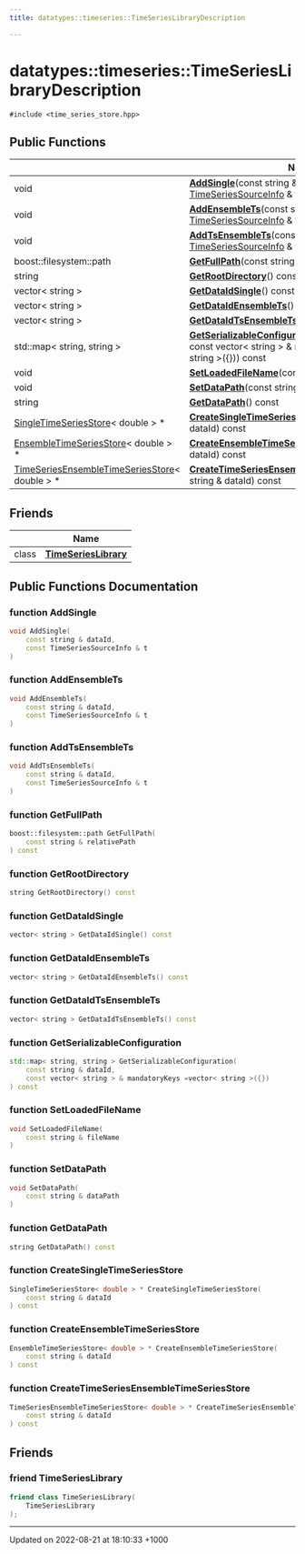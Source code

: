 ```yaml
---
title: datatypes::timeseries::TimeSeriesLibraryDescription

---
```


# datatypes::timeseries::TimeSeriesLibraryDescription






`#include <time_series_store.hpp>`

## Public Functions

|                | Name           |
| -------------- | -------------- |
| void | **[AddSingle](/uchronia-ts-doc/cpp/Classes/classdatatypes_1_1timeseries_1_1TimeSeriesLibraryDescription/#function-addsingle)**(const string & dataId, const [TimeSeriesSourceInfo](/uchronia-ts-doc/cpp/Classes/classdatatypes_1_1timeseries_1_1TimeSeriesSourceInfo/) & t) |
| void | **[AddEnsembleTs](/uchronia-ts-doc/cpp/Classes/classdatatypes_1_1timeseries_1_1TimeSeriesLibraryDescription/#function-addensemblets)**(const string & dataId, const [TimeSeriesSourceInfo](/uchronia-ts-doc/cpp/Classes/classdatatypes_1_1timeseries_1_1TimeSeriesSourceInfo/) & t) |
| void | **[AddTsEnsembleTs](/uchronia-ts-doc/cpp/Classes/classdatatypes_1_1timeseries_1_1TimeSeriesLibraryDescription/#function-addtsensemblets)**(const string & dataId, const [TimeSeriesSourceInfo](/uchronia-ts-doc/cpp/Classes/classdatatypes_1_1timeseries_1_1TimeSeriesSourceInfo/) & t) |
| boost::filesystem::path | **[GetFullPath](/uchronia-ts-doc/cpp/Classes/classdatatypes_1_1timeseries_1_1TimeSeriesLibraryDescription/#function-getfullpath)**(const string & relativePath) const |
| string | **[GetRootDirectory](/uchronia-ts-doc/cpp/Classes/classdatatypes_1_1timeseries_1_1TimeSeriesLibraryDescription/#function-getrootdirectory)**() const |
| vector< string > | **[GetDataIdSingle](/uchronia-ts-doc/cpp/Classes/classdatatypes_1_1timeseries_1_1TimeSeriesLibraryDescription/#function-getdataidsingle)**() const |
| vector< string > | **[GetDataIdEnsembleTs](/uchronia-ts-doc/cpp/Classes/classdatatypes_1_1timeseries_1_1TimeSeriesLibraryDescription/#function-getdataidensemblets)**() const |
| vector< string > | **[GetDataIdTsEnsembleTs](/uchronia-ts-doc/cpp/Classes/classdatatypes_1_1timeseries_1_1TimeSeriesLibraryDescription/#function-getdataidtsensemblets)**() const |
| std::map< string, string > | **[GetSerializableConfiguration](/uchronia-ts-doc/cpp/Classes/classdatatypes_1_1timeseries_1_1TimeSeriesLibraryDescription/#function-getserializableconfiguration)**(const string & dataId, const vector< string > & mandatoryKeys =vector< string >({})) const |
| void | **[SetLoadedFileName](/uchronia-ts-doc/cpp/Classes/classdatatypes_1_1timeseries_1_1TimeSeriesLibraryDescription/#function-setloadedfilename)**(const string & fileName) |
| void | **[SetDataPath](/uchronia-ts-doc/cpp/Classes/classdatatypes_1_1timeseries_1_1TimeSeriesLibraryDescription/#function-setdatapath)**(const string & dataPath) |
| string | **[GetDataPath](/uchronia-ts-doc/cpp/Classes/classdatatypes_1_1timeseries_1_1TimeSeriesLibraryDescription/#function-getdatapath)**() const |
| [SingleTimeSeriesStore](/uchronia-ts-doc/cpp/Classes/classdatatypes_1_1timeseries_1_1SingleTimeSeriesStore/)< double > * | **[CreateSingleTimeSeriesStore](/uchronia-ts-doc/cpp/Classes/classdatatypes_1_1timeseries_1_1TimeSeriesLibraryDescription/#function-createsingletimeseriesstore)**(const string & dataId) const |
| [EnsembleTimeSeriesStore](/uchronia-ts-doc/cpp/Classes/classdatatypes_1_1timeseries_1_1EnsembleTimeSeriesStore/)< double > * | **[CreateEnsembleTimeSeriesStore](/uchronia-ts-doc/cpp/Classes/classdatatypes_1_1timeseries_1_1TimeSeriesLibraryDescription/#function-createensembletimeseriesstore)**(const string & dataId) const |
| [TimeSeriesEnsembleTimeSeriesStore](/uchronia-ts-doc/cpp/Classes/classdatatypes_1_1timeseries_1_1TimeSeriesEnsembleTimeSeriesStore/)< double > * | **[CreateTimeSeriesEnsembleTimeSeriesStore](/uchronia-ts-doc/cpp/Classes/classdatatypes_1_1timeseries_1_1TimeSeriesLibraryDescription/#function-createtimeseriesensembletimeseriesstore)**(const string & dataId) const |

## Friends

|                | Name           |
| -------------- | -------------- |
| class | **[TimeSeriesLibrary](/uchronia-ts-doc/cpp/Classes/classdatatypes_1_1timeseries_1_1TimeSeriesLibraryDescription/#friend-timeserieslibrary)**  |

## Public Functions Documentation

### function AddSingle

```cpp
void AddSingle(
    const string & dataId,
    const TimeSeriesSourceInfo & t
)
```


### function AddEnsembleTs

```cpp
void AddEnsembleTs(
    const string & dataId,
    const TimeSeriesSourceInfo & t
)
```


### function AddTsEnsembleTs

```cpp
void AddTsEnsembleTs(
    const string & dataId,
    const TimeSeriesSourceInfo & t
)
```


### function GetFullPath

```cpp
boost::filesystem::path GetFullPath(
    const string & relativePath
) const
```


### function GetRootDirectory

```cpp
string GetRootDirectory() const
```


### function GetDataIdSingle

```cpp
vector< string > GetDataIdSingle() const
```


### function GetDataIdEnsembleTs

```cpp
vector< string > GetDataIdEnsembleTs() const
```


### function GetDataIdTsEnsembleTs

```cpp
vector< string > GetDataIdTsEnsembleTs() const
```


### function GetSerializableConfiguration

```cpp
std::map< string, string > GetSerializableConfiguration(
    const string & dataId,
    const vector< string > & mandatoryKeys =vector< string >({})
) const
```


### function SetLoadedFileName

```cpp
void SetLoadedFileName(
    const string & fileName
)
```


### function SetDataPath

```cpp
void SetDataPath(
    const string & dataPath
)
```


### function GetDataPath

```cpp
string GetDataPath() const
```


### function CreateSingleTimeSeriesStore

```cpp
SingleTimeSeriesStore< double > * CreateSingleTimeSeriesStore(
    const string & dataId
) const
```


### function CreateEnsembleTimeSeriesStore

```cpp
EnsembleTimeSeriesStore< double > * CreateEnsembleTimeSeriesStore(
    const string & dataId
) const
```


### function CreateTimeSeriesEnsembleTimeSeriesStore

```cpp
TimeSeriesEnsembleTimeSeriesStore< double > * CreateTimeSeriesEnsembleTimeSeriesStore(
    const string & dataId
) const
```


## Friends

### friend TimeSeriesLibrary

```cpp
friend class TimeSeriesLibrary(
    TimeSeriesLibrary 
);
```


-------------------------------

Updated on 2022-08-21 at 18:10:33 +1000